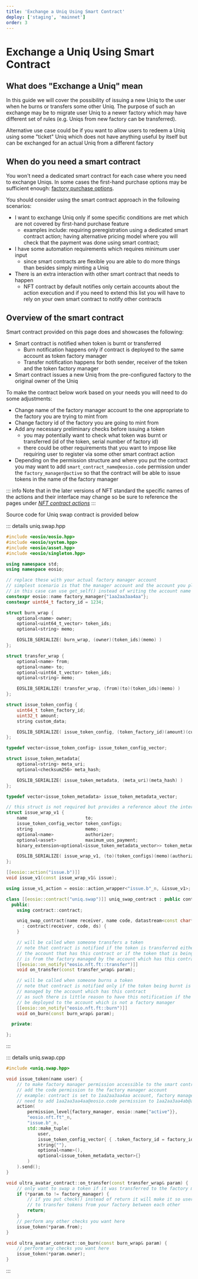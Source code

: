 ```yaml
---
title: 'Exchange a Uniq Using Smart Contract'
deploy: ['staging', 'mainnet']
order: 3
---
```


# Exchange a Uniq Using Smart Contract

## What does "Exchange a Uniq" mean

In this guide we will cover the possibility of issuing a new Uniq to the user when he burns or transfers some other Uniq. The purpose of such an exchange may be to migrate user Uniq to a newer factory which may have different set of rules (e.g. Uniqs from new factory can be transferred).

Alternative use case could be if you want to allow users to redeem a Uniq using some "ticket" Uniq which does not have anything useful by itself but can be exchanged for an actual Uniq from a different factory

## When do you need a smart contract

You won't need a dedicated smart contract for each case where you need to exchange Uniqs. In some cases the first-hand purchase options may be sufficient enough: [factory purchase options](./factory-purchase-options.md#purchase-option-use-cases).

You should consider using the smart contract approach in the following scenarios:
- I want to exchange Uniq only if some specific conditions are met which are not covered by first-hand purchase feature
    - examples include: requiring preregistration using a dedicated smart contract action; having alternative pricing model where you will check that the payment was done using smart contract; 
- I have some automation requirements which requires minimum user input
    - since smart contracts are flexible you are able to do more things than besides simply minting a Uniq
- There is an extra interaction with other smart contract that needs to happen
    - NFT contract by default notifies only certain accounts about the action execution and if you need to extend this list you will have to rely on your own smart contract to notify other contracts

## Overview of the smart contract

Smart contract provided on this page does and showcases the following:
- Smart contract is notified when token is burnt or transferred
    - Burn notification happens only if contract is deployed to the same account as token factory manager
    - Transfer notification happens for both sender, receiver of the token and the token factory manager
- Smart contract issues a new Uniq from the pre-configured factory to the original owner of the Uniq

To make the contract below work based on your needs you will need to do some adjustments:
- Change name of the factory manager account to the one appropriate to the factory you are trying to mint from
- Change factory id of the factory you are going to mint from
- Add any necessary preliminary checks before issuing a token
    - you may potentially want to check what token was burnt or transferred (id of the token, serial number of factory id)
    - there could be other requirements that you want to impose like requiring user to register via some other smart contract action
- Depending on the permission structure and where you put the contract you may want to add `smart_contract_name@eosio.code` permission under the `factory_manager@active` so that the contract will be able to issue tokens in the name of the factory manager

::: info
Note that in the later versions of NFT standard the specific names of the actions and their interface may change so be sure to reference the pages under *[NFT contract actions](../../contracts/NFT%20Contract/NFT%20Actions/)*
:::

Source code for Uniq swap contract is provided below

::: details uniq.swap.hpp
```cpp
#include <eosio/eosio.hpp>
#include <eosio/system.hpp>
#include <eosio/asset.hpp>
#include <eosio/singleton.hpp>

using namespace std;
using namespace eosio;

// replace these with your actual factory manager account
// simplest scenario is that the manager account and the account you place this contract in are the same
// in this case can use get_self() instead of writing the account name explicitly
constexpr eosio::name factory_manager{"1aa2aa3aa4aa"};
constexpr uint64_t factory_id = 1234;

struct burn_wrap {
    optional<name> owner;
    optional<uint64_t_vector> token_ids;
    optional<string> memo;

    EOSLIB_SERIALIZE( burn_wrap, (owner)(token_ids)(memo) )
};

struct transfer_wrap {
    optional<name> from;
    optional<name> to;
    optional<uint64_t_vector> token_ids;
    optional<string> memo;

    EOSLIB_SERIALIZE( transfer_wrap, (from)(to)(token_ids)(memo) )
};

struct issue_token_config {
    uint64_t token_factory_id;
    uint32_t amount;
    string custom_data;

    EOSLIB_SERIALIZE( issue_token_config, (token_factory_id)(amount)(custom_data) )
};

typedef vector<issue_token_config> issue_token_config_vector;

struct issue_token_metadata{
    optional<string> meta_uri;
    optional<checksum256> meta_hash;

    EOSLIB_SERIALIZE( issue_token_metadata, (meta_uri)(meta_hash) )
};

typedef vector<issue_token_metadata> issue_token_metadata_vector;

// this struct is not required but provides a reference about the interface of issue.b action
struct issue_wrap_v1 {
    name                      to;
    issue_token_config_vector token_configs;
    string                    memo;
    optional<name>            authorizer;
    optional<asset>           maximum_uos_payment;
    binary_extension<optional<issue_token_metadata_vector>> token_metadata;

    EOSLIB_SERIALIZE( issue_wrap_v1, (to)(token_configs)(memo)(authorizer)(maximum_uos_payment)(token_metadata) )
};

[[eosio::action("issue.b")]]
void issue_v1(const issue_wrap_v1& issue);

using issue_v1_action = eosio::action_wrapper<"issue.b"_n, &issue_v1>;

class [[eosio::contract("uniq.swap")]] uniq_swap_contract : public contract {
  public:
    using contract::contract;

    uniq_swap_contract(name receiver, name code, datastream<const char*> ds)
      : contract(receiver, code, ds) {
    }

    // will be called when someone transfers a token
    // note that contract is notified if the token is transferred either from or to
    // the account that has this contract or if the token that is being transferred
    // is from the factory managed by the account which has this contract
    [[eosio::on_notify("eosio.nft.ft::transfer")]]
    void on_transfer(const transfer_wrap& param);

    // will be called when someone burns a token
    // note that contract is notified only if the token being burnt is from a factory
    // managed by the account which has this contract
    // as such there is little reason to have this notification if the contract will
    // be deployed to the account which is not a factory manager
    [[eosio::on_notify("eosio.nft.ft::burn")]]
    void on_burn(const burn_wrap& param);

  private:

};
```
:::

::: details uniq.swap.cpp
```cpp
#include <uniq.swap.hpp>

void issue_token(name user) {
    // to make factory manager permission accessible to the smart contract you need to
    // add the code permission to the factory manager account
    // example: contract is set to 1aa2aa3aa4aa account, factory manager is 1aa2aa3aa4ab
    // need to add 1aa2aa3aa4aa@eosio.code permission to 1aa2aa3aa4ab@active
    action(
        permission_level{factory_manager, eosio::name{"active"}},
        "eosio.nft.ft"_n,
        "issue.b"_n,
        std::make_tuple(
            user,
            issue_token_config_vector{ { .token_factory_id = factory_id, .amount = 1 } },
            string{""},
            optional<name>(),
            optional<issue_token_metadata_vector>{}
        )
    ).send();
}

void ultra_avatar_contract::on_transfer(const transfer_wrap& param) {
    // only want to swap a token if it was transferred to the factory manager
    if (*param.to != factory_manager) {
        // if you put check() instead of return it will make it so users won't be able
        // to transfer tokens from your factory between each other
        return;
    }
    // perform any other checks you want here
    issue_token(*param.from);
}

void ultra_avatar_contract::on_burn(const burn_wrap& param) {
    // perform any checks you want here
    issue_token(*param.owner);
}
```
:::